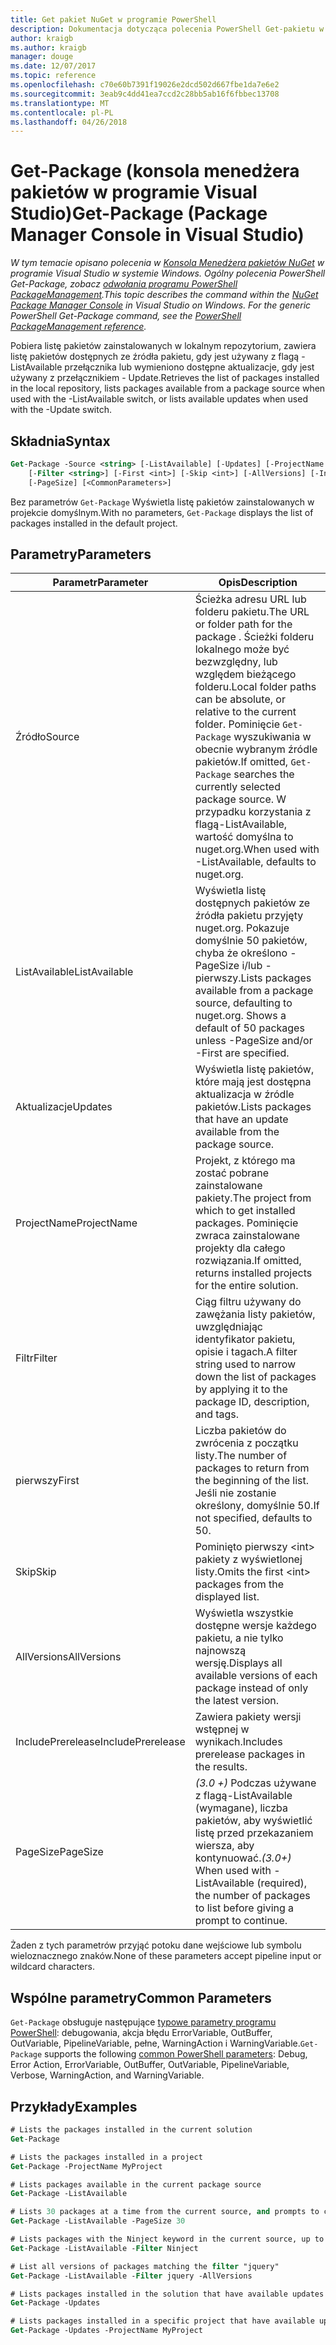 ```yaml
---
title: Get pakiet NuGet w programie PowerShell
description: Dokumentacja dotycząca polecenia PowerShell Get-pakietu w konsoli Menedżera pakietów NuGet w programie Visual Studio.
author: kraigb
ms.author: kraigb
manager: douge
ms.date: 12/07/2017
ms.topic: reference
ms.openlocfilehash: c70e60b7391f19026e2dcd502d667fbe1da7e6e2
ms.sourcegitcommit: 3eab9c4dd41ea7ccd2c28bb5ab16f6fbbec13708
ms.translationtype: MT
ms.contentlocale: pl-PL
ms.lasthandoff: 04/26/2018
---
```

# <a name="get-package-package-manager-console-in-visual-studio"></a><span data-ttu-id="30d79-103">Get-Package (konsola menedżera pakietów w programie Visual Studio)</span><span class="sxs-lookup"><span data-stu-id="30d79-103">Get-Package (Package Manager Console in Visual Studio)</span></span>

<span data-ttu-id="30d79-104">*W tym temacie opisano polecenia w [Konsola Menedżera pakietów NuGet](package-manager-console.md) w programie Visual Studio w systemie Windows. Ogólny polecenia PowerShell Get-Package, zobacz [odwołania programu PowerShell PackageManagement](/powershell/module/packagemanagement/?view=powershell-6).*</span><span class="sxs-lookup"><span data-stu-id="30d79-104">*This topic describes the command within the [NuGet Package Manager Console](package-manager-console.md) in Visual Studio on Windows. For the generic PowerShell Get-Package command, see the [PowerShell PackageManagement reference](/powershell/module/packagemanagement/?view=powershell-6).*</span></span>

<span data-ttu-id="30d79-105">Pobiera listę pakietów zainstalowanych w lokalnym repozytorium, zawiera listę pakietów dostępnych ze źródła pakietu, gdy jest używany z flagą - ListAvailable przełącznika lub wymieniono dostępne aktualizacje, gdy jest używany z przełącznikiem - Update.</span><span class="sxs-lookup"><span data-stu-id="30d79-105">Retrieves the list of packages installed in the local repository, lists packages available from a package source when used with the -ListAvailable switch, or lists available updates when used with the -Update switch.</span></span>

## <a name="syntax"></a><span data-ttu-id="30d79-106">Składnia</span><span class="sxs-lookup"><span data-stu-id="30d79-106">Syntax</span></span>

```ps
Get-Package -Source <string> [-ListAvailable] [-Updates] [-ProjectName <string>]
    [-Filter <string>] [-First <int>] [-Skip <int>] [-AllVersions] [-IncludePrerelease]
    [-PageSize] [<CommonParameters>]
```

<span data-ttu-id="30d79-107">Bez parametrów `Get-Package` Wyświetla listę pakietów zainstalowanych w projekcie domyślnym.</span><span class="sxs-lookup"><span data-stu-id="30d79-107">With no parameters, `Get-Package` displays the list of packages installed in the default project.</span></span>

## <a name="parameters"></a><span data-ttu-id="30d79-108">Parametry</span><span class="sxs-lookup"><span data-stu-id="30d79-108">Parameters</span></span>

| <span data-ttu-id="30d79-109">Parametr</span><span class="sxs-lookup"><span data-stu-id="30d79-109">Parameter</span></span> | <span data-ttu-id="30d79-110">Opis</span><span class="sxs-lookup"><span data-stu-id="30d79-110">Description</span></span> |
| --- | --- |
| <span data-ttu-id="30d79-111">Źródło</span><span class="sxs-lookup"><span data-stu-id="30d79-111">Source</span></span> | <span data-ttu-id="30d79-112">Ścieżka adresu URL lub folderu pakietu.</span><span class="sxs-lookup"><span data-stu-id="30d79-112">The URL or folder path for the package .</span></span> <span data-ttu-id="30d79-113">Ścieżki folderu lokalnego może być bezwzględny, lub względem bieżącego folderu.</span><span class="sxs-lookup"><span data-stu-id="30d79-113">Local folder paths can be absolute, or relative to the current folder.</span></span> <span data-ttu-id="30d79-114">Pominięcie `Get-Package` wyszukiwania w obecnie wybranym źródle pakietów.</span><span class="sxs-lookup"><span data-stu-id="30d79-114">If omitted, `Get-Package` searches the currently selected package source.</span></span> <span data-ttu-id="30d79-115">W przypadku korzystania z flagą-ListAvailable, wartość domyślna to nuget.org.</span><span class="sxs-lookup"><span data-stu-id="30d79-115">When used with -ListAvailable, defaults to nuget.org.</span></span> |
| <span data-ttu-id="30d79-116">ListAvailable</span><span class="sxs-lookup"><span data-stu-id="30d79-116">ListAvailable</span></span> | <span data-ttu-id="30d79-117">Wyświetla listę dostępnych pakietów ze źródła pakietu przyjęty nuget.org. Pokazuje domyślnie 50 pakietów, chyba że określono - PageSize i/lub - pierwszy.</span><span class="sxs-lookup"><span data-stu-id="30d79-117">Lists packages available from a package source, defaulting to nuget.org. Shows a default of 50 packages unless -PageSize and/or -First are specified.</span></span> |
| <span data-ttu-id="30d79-118">Aktualizacje</span><span class="sxs-lookup"><span data-stu-id="30d79-118">Updates</span></span> | <span data-ttu-id="30d79-119">Wyświetla listę pakietów, które mają jest dostępna aktualizacja w źródle pakietów.</span><span class="sxs-lookup"><span data-stu-id="30d79-119">Lists packages that have an update available from the package source.</span></span> |
| <span data-ttu-id="30d79-120">ProjectName</span><span class="sxs-lookup"><span data-stu-id="30d79-120">ProjectName</span></span> | <span data-ttu-id="30d79-121">Projekt, z którego ma zostać pobrane zainstalowane pakiety.</span><span class="sxs-lookup"><span data-stu-id="30d79-121">The project from which to get installed packages.</span></span> <span data-ttu-id="30d79-122">Pominięcie zwraca zainstalowane projekty dla całego rozwiązania.</span><span class="sxs-lookup"><span data-stu-id="30d79-122">If omitted, returns installed projects for the entire solution.</span></span> |
| <span data-ttu-id="30d79-123">Filtr</span><span class="sxs-lookup"><span data-stu-id="30d79-123">Filter</span></span> | <span data-ttu-id="30d79-124">Ciąg filtru używany do zawężania listy pakietów, uwzględniając identyfikator pakietu, opisie i tagach.</span><span class="sxs-lookup"><span data-stu-id="30d79-124">A filter string used to narrow down the list of packages by applying it to the package ID, description, and tags.</span></span> |
| <span data-ttu-id="30d79-125">pierwszy</span><span class="sxs-lookup"><span data-stu-id="30d79-125">First</span></span> | <span data-ttu-id="30d79-126">Liczba pakietów do zwrócenia z początku listy.</span><span class="sxs-lookup"><span data-stu-id="30d79-126">The number of packages to return from the beginning of the list.</span></span> <span data-ttu-id="30d79-127">Jeśli nie zostanie określony, domyślnie 50.</span><span class="sxs-lookup"><span data-stu-id="30d79-127">If not specified, defaults to 50.</span></span> |
| <span data-ttu-id="30d79-128">Skip</span><span class="sxs-lookup"><span data-stu-id="30d79-128">Skip</span></span> | <span data-ttu-id="30d79-129">Pominięto pierwszy &lt;int&gt; pakiety z wyświetlonej listy.</span><span class="sxs-lookup"><span data-stu-id="30d79-129">Omits the first &lt;int&gt; packages from the displayed list.</span></span>  |
| <span data-ttu-id="30d79-130">AllVersions</span><span class="sxs-lookup"><span data-stu-id="30d79-130">AllVersions</span></span> | <span data-ttu-id="30d79-131">Wyświetla wszystkie dostępne wersje każdego pakietu, a nie tylko najnowszą wersję.</span><span class="sxs-lookup"><span data-stu-id="30d79-131">Displays all available versions of each package instead of only the latest version.</span></span> |
| <span data-ttu-id="30d79-132">IncludePrerelease</span><span class="sxs-lookup"><span data-stu-id="30d79-132">IncludePrerelease</span></span> | <span data-ttu-id="30d79-133">Zawiera pakiety wersji wstępnej w wynikach.</span><span class="sxs-lookup"><span data-stu-id="30d79-133">Includes prerelease packages in the results.</span></span> |
| <span data-ttu-id="30d79-134">PageSize</span><span class="sxs-lookup"><span data-stu-id="30d79-134">PageSize</span></span> | <span data-ttu-id="30d79-135">*(3.0 +)*  Podczas używane z flagą-ListAvailable (wymagane), liczba pakietów, aby wyświetlić listę przed przekazaniem wiersza, aby kontynuować.</span><span class="sxs-lookup"><span data-stu-id="30d79-135">*(3.0+)* When used with -ListAvailable (required), the number of packages to list before giving a prompt to continue.</span></span> |

<span data-ttu-id="30d79-136">Żaden z tych parametrów przyjąć potoku dane wejściowe lub symbolu wieloznacznego znaków.</span><span class="sxs-lookup"><span data-stu-id="30d79-136">None of these parameters accept pipeline input or wildcard characters.</span></span>

## <a name="common-parameters"></a><span data-ttu-id="30d79-137">Wspólne parametry</span><span class="sxs-lookup"><span data-stu-id="30d79-137">Common Parameters</span></span>

<span data-ttu-id="30d79-138">`Get-Package` obsługuje następujące [typowe parametry programu PowerShell](http://go.microsoft.com/fwlink/?LinkID=113216): debugowania, akcja błędu ErrorVariable, OutBuffer, OutVariable, PipelineVariable, pełne, WarningAction i WarningVariable.</span><span class="sxs-lookup"><span data-stu-id="30d79-138">`Get-Package` supports the following [common PowerShell parameters](http://go.microsoft.com/fwlink/?LinkID=113216): Debug, Error Action, ErrorVariable, OutBuffer, OutVariable, PipelineVariable, Verbose, WarningAction, and WarningVariable.</span></span>

## <a name="examples"></a><span data-ttu-id="30d79-139">Przykłady</span><span class="sxs-lookup"><span data-stu-id="30d79-139">Examples</span></span>

```ps
# Lists the packages installed in the current solution
Get-Package

# Lists the packages installed in a project
Get-Package -ProjectName MyProject

# Lists packages available in the current package source
Get-Package -ListAvailable

# Lists 30 packages at a time from the current source, and prompts to continue if more are available
Get-Package -ListAvailable -PageSize 30

# Lists packages with the Ninject keyword in the current source, up to 50
Get-Package -ListAvailable -Filter Ninject

# List all versions of packages matching the filter "jquery"
Get-Package -ListAvailable -Filter jquery -AllVersions

# Lists packages installed in the solution that have available updates
Get-Package -Updates

# Lists packages installed in a specific project that have available updates
Get-Package -Updates -ProjectName MyProject
```
